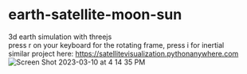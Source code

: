 # earth-satellite-moon-sun
3d earth simulation with threejs<br/> 
press r on your keyboard for the rotating frame, press i for inertial<br/>
similar project here: https://satellitevisualization.pythonanywhere.com
![Screen Shot 2023-03-10 at 4 14 35 PM](https://user-images.githubusercontent.com/63374700/224430167-6d85c95d-5718-408a-8cb4-9e029583111a.png)
